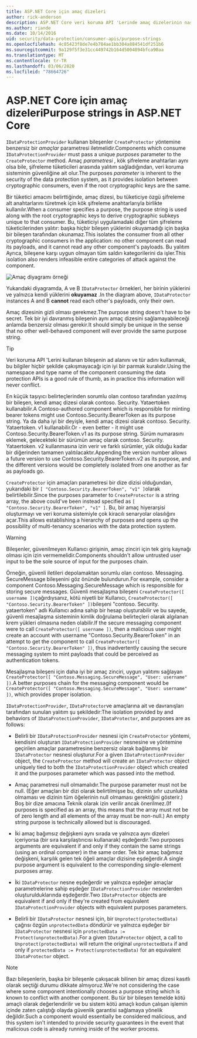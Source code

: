 ```yaml
---
title: ASP.NET Core için amaç dizeleri
author: rick-anderson
description: ASP.NET Core veri koruma API 'Lerinde amaç dizelerinin nasıl kullanıldığını öğrenin.
ms.author: riande
ms.date: 10/14/2016
uid: security/data-protection/consumer-apis/purpose-strings
ms.openlocfilehash: 4c85423f8de7e4b784ae1bb304a884541df251b6
ms.sourcegitcommit: 9a129f5f3e31cc449742b164d5004894bfca90aa
ms.translationtype: MT
ms.contentlocale: tr-TR
ms.lasthandoff: 03/06/2020
ms.locfileid: "78664726"
---
```

# <a name="purpose-strings-in-aspnet-core"></a><span data-ttu-id="11246-103">ASP.NET Core için amaç dizeleri</span><span class="sxs-lookup"><span data-stu-id="11246-103">Purpose strings in ASP.NET Core</span></span>

<a name="data-protection-consumer-apis-purposes"></a>

<span data-ttu-id="11246-104">`IDataProtectionProvider` kullanan bileşenler `CreateProtector` yöntemine benzersiz bir *amaçlar* parametresi iletmelidir.</span><span class="sxs-lookup"><span data-stu-id="11246-104">Components which consume `IDataProtectionProvider` must pass a unique *purposes* parameter to the `CreateProtector` method.</span></span> <span data-ttu-id="11246-105">Amaç *parametresi* , kök şifreleme anahtarları aynı olsa bile, şifreleme tüketicileri arasında yalıtım sağladığından, veri koruma sisteminin güvenliğine ait olur.</span><span class="sxs-lookup"><span data-stu-id="11246-105">The purposes *parameter* is inherent to the security of the data protection system, as it provides isolation between cryptographic consumers, even if the root cryptographic keys are the same.</span></span>

<span data-ttu-id="11246-106">Bir tüketici amacını belirttiğinde, amaç dizesi, bu tüketiciye özgü şifreleme alt anahtarlarını türetmek için kök şifreleme anahtarlarıyla birlikte kullanılır.</span><span class="sxs-lookup"><span data-stu-id="11246-106">When a consumer specifies a purpose, the purpose string is used along with the root cryptographic keys to derive cryptographic subkeys unique to that consumer.</span></span> <span data-ttu-id="11246-107">Bu, tüketiciyi uygulamadaki diğer tüm şifreleme tüketicilerinden yalıtır: başka hiçbir bileşen yüklerini okuyamadığı için başka bir bileşen tarafından okunamaz.</span><span class="sxs-lookup"><span data-stu-id="11246-107">This isolates the consumer from all other cryptographic consumers in the application: no other component can read its payloads, and it cannot read any other component's payloads.</span></span> <span data-ttu-id="11246-108">Bu yalıtım Ayrıca, bileşene karşı uygun olmayan tüm saldırı kategorilerini da işler.</span><span class="sxs-lookup"><span data-stu-id="11246-108">This isolation also renders infeasible entire categories of attack against the component.</span></span>

![Amaç diyagramı örneği](purpose-strings/_static/purposes.png)

<span data-ttu-id="11246-110">Yukarıdaki diyagramda, A ve B `IDataProtector` örnekleri, her birinin yüklerini ve yalnızca kendi yüklerini **okuyamaz** .</span><span class="sxs-lookup"><span data-stu-id="11246-110">In the diagram above, `IDataProtector` instances A and B **cannot** read each other's payloads, only their own.</span></span>

<span data-ttu-id="11246-111">Amaç dizesinin gizli olması gerekmez.</span><span class="sxs-lookup"><span data-stu-id="11246-111">The purpose string doesn't have to be secret.</span></span> <span data-ttu-id="11246-112">Tek bir iyi davranmış bileşenin aynı amaç dizesini sağlamayabileceği anlamda benzersiz olması gerekir.</span><span class="sxs-lookup"><span data-stu-id="11246-112">It should simply be unique in the sense that no other well-behaved component will ever provide the same purpose string.</span></span>

>[!TIP]
> <span data-ttu-id="11246-113">Veri koruma API 'Lerini kullanan bileşenin ad alanını ve tür adını kullanmak, bu bilgiler hiçbir şekilde çakışmayacağı için iyi bir parmak kuralıdır.</span><span class="sxs-lookup"><span data-stu-id="11246-113">Using the namespace and type name of the component consuming the data protection APIs is a good rule of thumb, as in practice this information will never conflict.</span></span>
>
><span data-ttu-id="11246-114">En küçük taşıyıcı belirteçlerinden sorumlu olan contoso tarafından yazılmış bir bileşen, kendi amaç dizesi olarak contoso. Security. Yataertoken kullanabilir.</span><span class="sxs-lookup"><span data-stu-id="11246-114">A Contoso-authored component which is responsible for minting bearer tokens might use Contoso.Security.BearerToken as its purpose string.</span></span> <span data-ttu-id="11246-115">Ya da daha iyi bir deyişle, kendi amaç dizesi olarak contoso. Security. Yataertoken. v1 kullanabilir.</span><span class="sxs-lookup"><span data-stu-id="11246-115">Or - even better - it might use Contoso.Security.BearerToken.v1 as its purpose string.</span></span> <span data-ttu-id="11246-116">Sürüm numarasını eklemek, gelecekteki bir sürümün amaç olarak contoso. Security. Yataertoken. v2 kullanmasına izin verir ve farklı sürümler, yük olduğu kadar bir diğerinden tamamen yalıtılacaktır.</span><span class="sxs-lookup"><span data-stu-id="11246-116">Appending the version number allows a future version to use Contoso.Security.BearerToken.v2 as its purpose, and the different versions would be completely isolated from one another as far as payloads go.</span></span>

<span data-ttu-id="11246-117">`CreateProtector` için amaçları parametresi bir dize dizisi olduğundan, yukarıdaki bir `[ "Contoso.Security.BearerToken", "v1" ]`olarak belirtilebilir.</span><span class="sxs-lookup"><span data-stu-id="11246-117">Since the purposes parameter to `CreateProtector` is a string array, the above could've been instead specified as `[ "Contoso.Security.BearerToken", "v1" ]`.</span></span> <span data-ttu-id="11246-118">Bu, bir amaç hiyerarşisi oluşturmayı ve veri koruma sistemiyle çok kiracılı senaryolar olasılığını açar.</span><span class="sxs-lookup"><span data-stu-id="11246-118">This allows establishing a hierarchy of purposes and opens up the possibility of multi-tenancy scenarios with the data protection system.</span></span>

<a name="data-protection-contoso-purpose"></a>

>[!WARNING]
> <span data-ttu-id="11246-119">Bileşenler, güvenilmeyen Kullanıcı girişinin, amaç zinciri için tek giriş kaynağı olması için izin vermemelidir.</span><span class="sxs-lookup"><span data-stu-id="11246-119">Components shouldn't allow untrusted user input to be the sole source of input for the purposes chain.</span></span>
>
><span data-ttu-id="11246-120">Örneğin, güvenli iletileri depolamaktan sorumlu olan contoso. Messaging. SecureMessage bileşenini göz önünde bulundurun.</span><span class="sxs-lookup"><span data-stu-id="11246-120">For example, consider a component Contoso.Messaging.SecureMessage which is responsible for storing secure messages.</span></span> <span data-ttu-id="11246-121">Güvenli mesajlaşma bileşeni `CreateProtector([ username ])`çağırdıysanız, kötü niyetli bir Kullanıcı, `CreateProtector([ "Contoso.Security.BearerToken" ])`bileşeni "contoso. Security. yataertoken" adlı Kullanıcı adına sahip bir hesap oluşturabilir ve bu sayede, güvenli mesajlaşma sisteminin kimlik doğrulama belirteçleri olarak algılanan krem yükleri olmasına neden olabilir.</span><span class="sxs-lookup"><span data-stu-id="11246-121">If the secure messaging component were to call `CreateProtector([ username ])`, then a malicious user might create an account with username "Contoso.Security.BearerToken" in an attempt to get the component to call `CreateProtector([ "Contoso.Security.BearerToken" ])`, thus inadvertently causing the secure messaging system to mint payloads that could be perceived as authentication tokens.</span></span>
>
><span data-ttu-id="11246-122">Mesajlaşma bileşeni için daha iyi bir amaç zinciri, uygun yalıtımı sağlayan `CreateProtector([ "Contoso.Messaging.SecureMessage", "User: username" ])`.</span><span class="sxs-lookup"><span data-stu-id="11246-122">A better purposes chain for the messaging component would be `CreateProtector([ "Contoso.Messaging.SecureMessage", "User: username" ])`, which provides proper isolation.</span></span>

<span data-ttu-id="11246-123">`IDataProtectionProvider`, `IDataProtector`ve amaçlarına ait ve davranışları tarafından sunulan yalıtım şu şekildedir:</span><span class="sxs-lookup"><span data-stu-id="11246-123">The isolation provided by and behaviors of `IDataProtectionProvider`, `IDataProtector`, and purposes are as follows:</span></span>

* <span data-ttu-id="11246-124">Belirli bir `IDataProtectionProvider` nesnesi için `CreateProtector` yöntemi, kendisini oluşturan `IDataProtectionProvider` nesnesine ve yöntemine geçirilen amaçlar parametresine benzersiz olarak bağlanmış bir `IDataProtector` nesnesi oluşturur.</span><span class="sxs-lookup"><span data-stu-id="11246-124">For a given `IDataProtectionProvider` object, the `CreateProtector` method will create an `IDataProtector` object uniquely tied to both the `IDataProtectionProvider` object which created it and the purposes parameter which was passed into the method.</span></span>

* <span data-ttu-id="11246-125">Amaç parametresi null olmamalıdır.</span><span class="sxs-lookup"><span data-stu-id="11246-125">The purpose parameter must not be null.</span></span> <span data-ttu-id="11246-126">(Eğer amaçları bir dizi olarak belirtilmişse bu, dizinin sıfır uzunlukta olmaması ve dizinin tüm öğelerinin null olmaması gerektiğini gösterir.) Boş bir dize amacına Teknik olarak izin verilir ancak önerilmez.</span><span class="sxs-lookup"><span data-stu-id="11246-126">(If purposes is specified as an array, this means that the array must not be of zero length and all elements of the array must be non-null.) An empty string purpose is technically allowed but is discouraged.</span></span>

* <span data-ttu-id="11246-127">İki amaç bağımsız değişkeni aynı sırada ve yalnızca aynı dizeleri içeriyorsa (bir sıra karşılaştırıcısı kullanarak) eşdeğerdir.</span><span class="sxs-lookup"><span data-stu-id="11246-127">Two purposes arguments are equivalent if and only if they contain the same strings (using an ordinal comparer) in the same order.</span></span> <span data-ttu-id="11246-128">Tek bir amaç bağımsız değişkeni, karşılık gelen tek öğeli amaçlar dizisine eşdeğerdir.</span><span class="sxs-lookup"><span data-stu-id="11246-128">A single purpose argument is equivalent to the corresponding single-element purposes array.</span></span>

* <span data-ttu-id="11246-129">İki `IDataProtector` nesne eşdeğerdir ve yalnızca eşdeğer amaçlar parametrelerine sahip eşdeğer `IDataProtectionProvider` nesnelerden oluşturulduklarında eşdeğerdir.</span><span class="sxs-lookup"><span data-stu-id="11246-129">Two `IDataProtector` objects are equivalent if and only if they're created from equivalent `IDataProtectionProvider` objects with equivalent purposes parameters.</span></span>

* <span data-ttu-id="11246-130">Belirli bir `IDataProtector` nesnesi için, bir `Unprotect(protectedData)` çağrısı özgün `unprotectedData` döndürür ve yalnızca eşdeğer bir `IDataProtector` nesnesi için `protectedData := Protect(unprotectedData)`.</span><span class="sxs-lookup"><span data-stu-id="11246-130">For a given `IDataProtector` object, a call to `Unprotect(protectedData)` will return the original `unprotectedData` if and only if `protectedData := Protect(unprotectedData)` for an equivalent `IDataProtector` object.</span></span>

> [!NOTE]
> <span data-ttu-id="11246-131">Bazı bileşenlerin, başka bir bileşenle çakışacak bilinen bir amaç dizesi kasıtlı olarak seçtiği durumu dikkate almıyoruz.</span><span class="sxs-lookup"><span data-stu-id="11246-131">We're not considering the case where some component intentionally chooses a purpose string which is known to conflict with another component.</span></span> <span data-ttu-id="11246-132">Bu tür bir bileşen temelde kötü amaçlı olarak değerlendirilir ve bu sistem kötü amaçlı kodun çalışan işlemin içinde zaten çalıştığı olayda güvenlik garantisi sağlamaya yönelik değildir.</span><span class="sxs-lookup"><span data-stu-id="11246-132">Such a component would essentially be considered malicious, and this system isn't intended to provide security guarantees in the event that malicious code is already running inside of the worker process.</span></span>
